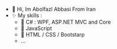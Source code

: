 <ul>
    <li>👋 Hi, Im Abolfazl Abbasi From Iran</li>
    <li>✨ My skills : 
        <ul>
            <li>🥇 C# : WPF, ASP.NET MVC and Core</li>
            <li>🥇 JavaScript</li>
            <li>🥇 HTML / CSS / Bootstarp</li>
            <li>...</li>
        </ul>
    </li>
</ul>
<!---
AbolfazlAbbasi7/AbolfazlAbbasi7 is a ✨ special ✨ repository because its `README.md` (this file) appears on your GitHub profile.
You can click the Preview link to take a look at your changes.
--->
